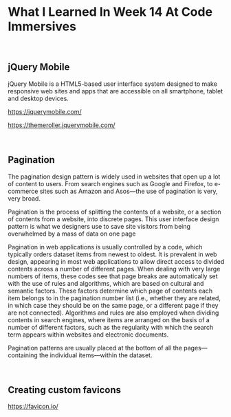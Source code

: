 # What I Learned In Week 14 At Code Immersives

&nbsp;

## jQuery Mobile

jQuery Mobile is a HTML5-based user interface system designed to make responsive web sites and apps that are accessible on all smartphone, tablet and desktop devices.

https://jquerymobile.com/

https://themeroller.jquerymobile.com/

&nbsp;

## Pagination

The pagination design pattern is widely used in websites that open up a lot of content to users. From search engines such as Google and Firefox, to e-commerce sites such as Amazon and Asos—the use of pagination is very, very broad.

Pagination is the process of splitting the contents of a website, or a section of contents from a website, into discrete pages. This user interface design pattern is what we designers use to save site visitors from being overwhelmed by a mass of data on one page

Pagination in web applications is usually controlled by a code, which typically orders dataset items from newest to oldest. It is prevalent in web design, appearing in most web applications to allow direct access to divided contents across a number of different pages. When dealing with very large numbers of items, these codes see that page breaks are automatically set with the use of rules and algorithms, which are based on cultural and semantic factors. These factors determine which page of contents each item belongs to in the pagination number list (i.e., whether they are related, in which case they should be on the same page, or a different page if they are not connected). Algorithms and rules are also employed when dividing contents in search engines, where items are arranged on the basis of a number of different factors, such as the regularity with which the search term appears within websites and electronic documents.

Pagination patterns are usually placed at the bottom of all the pages—containing the individual items—within the dataset.

&nbsp;

## Creating custom favicons

https://favicon.io/
